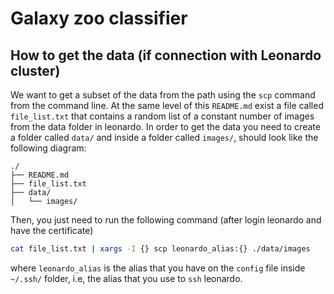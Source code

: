 # Galaxy zoo classifier

## How to get the data (if connection with Leonardo cluster)

We want to get a subset of the data from the path using the `scp` command from the command line. At the same level of this `README.md` exist a file called `file_list.txt` that contains a random list of a constant number of images from the data folder in leonardo. In order to get the data you need to create a folder called `data/` and inside a folder called `images/`, should look like the following diagram:

```
./
├── README.md
├── file_list.txt
├── data/
│   └── images/
```

Then, you just need to run the following command (after login leonardo and have the certificate)

```bash
cat file_list.txt | xargs -I {} scp leonardo_alias:{} ./data/images
```

where `leonardo_alias` is the alias that you have on the `config` file inside `~/.ssh/` folder, i.e, the alias that you use to `ssh` leonardo.
